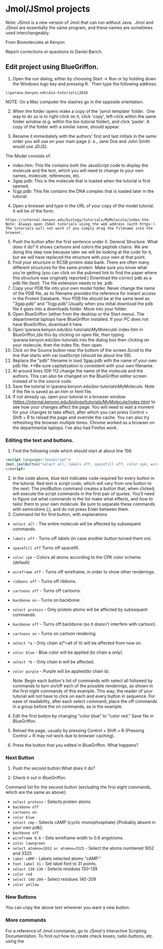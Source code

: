 # Jmol/JSmol projects

Note: JSmol is a new version of Jmol that can run without Java.  Jmol and JSmol are essentially the same program, and these names are sometimes used interchangeably.

From Biomolecules at Kenyon 

Report corrections or questions to Daniel Barich. 

## Edit project using BlueGriffon.

1. Open the run dialog, either by choosing Start -> Run or by holding down the Windows logo key and pressing R.  Then type the following address:

```
\\parana.kenyon.edu\bio-tutorials\2018
```

   NOTE: On a Mac computer the slashes go in the opposite orientation. 

2. When the folder opens make a copy of the 'jsmol template' folder.  One way to do so is to right-click on it, click 'copy', left-click within the same folder window (e.g. within the bio-tutorial folder), and click 'paste'. A copy of the folder with a similar name, should appear.

3. Rename it immediately with the authors' first and last initials in the same order you will use on your main page (i. e., Jane Doe and John Smith would use JDJS).

The Model consists of:

* index.htm: This file contains both the JavaScript code to display the molecule and the text, which you will need to change to your own names, molecule, references, etc.
* 3gap.pdb: This is the molecule that is loaded when the tutorial is first opened.
* 1cgp.pdb: This file contains the DNA complex that is loaded later in the tutorial.

4. Open a browser and type in the URL of your copy of the model tutorial. It will be of the form:
```
https://internal.kenyon.edu/biology/tutorials/MyMolecule/index.htm. Note: Always open JSmol tutorials using the web address (with https:). The tutorials will not work if you simply drag the filename into the browser.
```
5. Push the button after the first sentence under II. General Structure. What does it do? It shows cartoons and colors the peptide chains. We are doing this step now because later we will be looking at the code for it, but we will have replaced the structure with your own at that point. 
6. Find your structure in RCSB protein data bank. There are often many different structures for the same protein. Make sure you know what you're getting (you can click on the pubmed link to find the paper where this structure was originally reported.) Download the correct pdb as a pdb file (text). The file extension needs to be .pdb 
7. Copy your PDB file into your own model folder. 
Never change the name of the PDB file, as its filename provides the reference for instant access in the Protein Databank. Your PDB file should be at the same level as "3gap.pdb" and "1cgp.pdb".Usually when you initial download the pdb file it goes into a downloads folder. Move into your folder. 
8. Open BlueGriffon (either from the desktop or the Start menu). 
The departmental laptops have BlueGriffon installed. If your PC does not have BlueGriffon, download it here.
9. Open \\parana.kenyon.edu\bio-tutorials\MyMolecule\ index.htm in BlueGriffon,(do this by clicking on open file, then typing \\parana.kenyon.edu\bio-tutorials into the dialog box then clicking on your molecule, then the index file, then open.
10. Click on the Source button near the bottom of the screen.Scroll to the line that starts with var loadScript (should be about line 58).
11. Replace the "pdb" filename in load 3gap.pdb with the name of your own pdb file. **Be sure capitalization is consistent with your own filename.
12. At around lines 109-112 change the name of the molecule and the authors. This can also be changed on the BlueGriffon editor screen instead of in the source code. 
13. Save the tutorial in \\parana.kenyon.edu\bio-tutorials\MyMolecule. Note if the file is saved as an htm or html file.
14. If not already up, open your tutorial in a browser window (https://internal.kenyon.edu/biology/tutorials/MyMolecule/index.htm) to see how your changes affect the page. You will need to wait a moment for your changes to take effect, after which you can press Control + Shift + R to reload the page and override the cache. You can also try refreshing the browser multiple times. Chrome worked as a browser on the departmental laptops. I've also had Firefox work. 

### Editing the text and buttons.

1. Find the following code which should start at about line 156:
```html
<script language="JavaScript">
Jmol.jmolButton("select all; labels off; spacefill off; color cpk; wireframe off; ribbons off; cartoons off; backbone on; select protein; backbone off; cartoons on; select *a; color blue; select *b; color magenta;","");
</script> 
```
2. In the code above, blue text indicates code required for every button in the tutorial. Red text is script code, which will vary from one button to the next. The jmolButton command creates a button that, when clicked, will execute the script commands in the first pair of quotes. You'll need to figure out what commands in the list make what effects, and how to tailor them to your own molecule. Be sure to separate these commands with semicolons (;), and do not press Enter between them.  
3. Command list for first button, with explanations
* `select all` - The entire molecule will be affected by subsequent commands.
* `labels off` - Turns off labels (in case another button turned them on).
* `spacefill off` Turns off spacefill.
* `color cpk` - Colors all atoms according to the CPK color scheme. (default)
* `wireframe off` - Turns off wireframe, in order to show other renderings.
* `ribbons off` - Turns off ribbons.
* `cartoons off` - Turns off cartoons.
* `backbone on` - Turns on backbone.
* `select protein` - Only protein atoms will be affected by subsequent commands. 
* `backbone off` - Turns off backbone (so it doesn't interfere with cartoon).
* `cartoons on` - Turns on cartoon rendering 
* `select *a` - Only chain a(*=all of it) will be affected from now on.
* `color blue` - Blue color will be applied (to chain a only).
* `select *b` - Only chain b will be affected.
* `color purple` - Purple will be applied(to chain b).

   Note: Begin each button's list of commands with select all followed by commands to turn on/off each of the possible renderings, as shown in the first eight commands of this example. This way, the reader of your tutorial will not have to click on each and every button in sequence. For ease of readability, after each select command, place the off commands in a group before the on commands, as in the example.

4. Edit the first button by changing "color blue" to "color red." Save file in BlueGriffon.

5. Reload the page, usually by pressing Control + Shift + R (Pressing Control + R may not work due to browser caching).

6. Press the button that you edited in BlueGriffon. What happens?

### Next Button

1. Push the second button.What does it do? 

2. Check it out in BlueGriffon. 

Command list for the second button (excluding the first eight commands, which are the same as above):

* `select protein` - Selects protein atoms
* `backbone off`
* `cartoons on`
* `color blue`
* `select cmp` - Selects cAMP (cyclic monophosphate) [Probably absent in your own pdb].
* `backbone off`
* `wireframe 0.6` - Sets wireframe width to 0.6 angstroms.
* `color lawngreen` 
* `select atomno=1652 or atomno=3325` - Select the atoms numbered 1652 and 3325
* `label cAMP` - Labels selected atoms "cAMP."
* `font label 31` - Set label font to 31 points.
* `select 130-139` - Selects residues 130-139 
* `color red`
* `select 140-209` - Select residues 140-209
* `color yellow`

### New Buttons

You can copy the above text wherever you want a new button. 

### More commands

For a reference of Jmol commands, go to JSmol's Interactive Scripting Documentation. To find out how to create check boxes, radio buttons, etc. using the <script> tag, see the Jmol JavaScript Object documentation.

### Adding reset buttons to your tutorial.

Go to the line (about line 151) which contains the following code:

```html
<script language="JavaScript">ResetProteinButton();</script>
```

This code creates a reset button that, when pressed, will reset the molecule view to its original state.  To insert a reset button anywhere in your tutorial, simply type or copy/paste this code (in the code window, not the design window) wherever you want the button to appear. The model tutorial has a reset button at the top of every numbered section, but this is not essential. If every button resets the appearance of the molecule before adding new effects, then it won't be necessary to reset the molecule. Note also that the model uses a JavaScript function to create a different reset button for the DNA. You can create as many different types of reset buttons as you want by creating JavaScript functions.

### The `moveTo` command.

The easiest way to set the location, orientation, and zoom level of a molecule in JSmol is to use the moveTo command, as follows:

```
moveTo [time in seconds] [rotation axis x y z] [rotation angle] [zoom%] [translate x y]
```

This command moves the molecule [rotation angle] degrees counterclockwise (to the left) about the specified rotation axis, sets the zoom level, and translates the molecule so that [zoom%] if it is visible. Positive values for the transform arguments move the molecule to the right for the x-axis and up for the y-axis, and negative values reverse the direction. The zoom and translate arguments are optional, but everything else is required, and you cannot skip an argument.

Whenever a JSmol molecule is displayed, you can generate a moveTo command that, when executed, will place the molecule in the current position and orientation. Move the mouse over the applet, click the right mouse button, and Select Console.  The console window will open, where you can type commands and execute them to see their effect immediately. Type show orientation and press Shift+Enter. The display at the top of the popup window should display a moveTo command. You can then copy this command to the clipboard (you may first need to click on editor) by selecting it with the mouse and pressing Ctrl+C. Now you can paste the command in a block of script commands in your tutorial. Note that the first number after the word moveTo is the number of seconds the molecule will take to move to the new position. Remember to set this number to 0 if you want the molecule to position itself instantly.

### Troubleshooting

If you run into any problems, please check the [Troubleshooting](http://biology.kenyon.edu/BMB/jmodel/troubleshooting.htm) page before asking for help.
